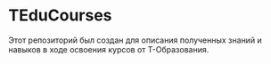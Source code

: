 # TEduCourses
Этот репозиторий был создан для описания полученных знаний и навыков в ходе освоения курсов от Т-Образования.
